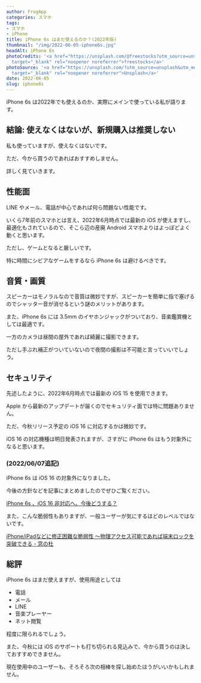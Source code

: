 ```yaml
---
author: FrogApp
categories: スマホ
tags:
- スマホ
- iPhone
title: iPhone 6s はまだ使えるのか？(2022年版)
thumbnail: "/img/2022-06-05-iphone6s.jpg"
headAlt: iPhone 6s
photoCredits: '<a href="https://unsplash.com/@freestocks?utm_source=unsplash&utm_medium=referral&utm_content=creditCopyText"
  target="_blank" rel="noopener noreferrer">freestocks</a>'
photoSource: '<a href="https://unsplash.com/?utm_source=unsplash&utm_medium=referral&utm_content=creditCopyText"
  target="_blank" rel="noopener noreferrer">Unsplash</a>'
date: 2022-06-05
slug: iphone6s
---
```


iPhone 6s は2022年でも使えるのか、実際にメインで使っている私が語ります。

## 結論: 使えなくはないが、新規購入は推奨しない

私も使っていますが、使えなくはないです。

ただ、今から買うのであればおすすめしません。

詳しく見ていきます。

## 性能面

LINE やメール、電話が中心であれば何ら問題ない性能です。

いくら7年前のスマホとは言え、2022年6月時点では最新の iOS が使えますし、最適化もされているので、そこら辺の産廃 Android スマホよりはよっぽどよく動くと思います。

ただし、ゲームとなると厳しいです。

特に時間にシビアなゲームをするなら iPhone 6s は避けるべきです。

## 音質・画質

スピーカーはモノラルなので音質は微妙ですが、スピーカーを簡単に指で塞げるのでシャッター音が消せるという謎のメリットがあります。

また、iPhone 6s には 3.5mm のイヤホンジャックがついており、音楽鑑賞機としては最適です。

一方のカメラは昼間の屋外であれば綺麗に撮影できます。

ただし手ぶれ補正がついていないので夜間の撮影は不可能と言っていいでしょう。

## セキュリティ

先述したように、2022年6月時点では最新の iOS 15 を使用できます。

Apple から最新のアップデートが届くのでセキュリティ面では特に問題ありません。

ただ、今秋リリース予定の iOS 16 に対応するかは微妙です。

iOS 16 の対応機種は明日発表されますが、さすがに iPhone 6s はもう対象外になると思います。

### (2022/06/07追記)

iPhone 6s は iOS 16 の対象外になりました。

今後の方針などを記事にまとめましたのでぜひご覧ください。

[iPhone 6s 、iOS 16 非対応へ。今後どうする？](https://frogapp.net/blog/2022-06/ios16)

また、こんな脆弱性もありますが、一般ユーザーが気にするほどのレベルではないです。

<a href="https://forest.watch.impress.co.jp/docs/news/1226007.html" target="_blank" rel="noopener noreferrer">iPhone/iPadなどに修正困難な脆弱性 ～物理アクセス可能であれば端末ロックを突破できる - 窓の杜</a>

## 総評

iPhone 6s はまだ使えますが、使用用途としては

* 電話
* メール
* LINE
* 音楽プレーヤー
* ネット閲覧

程度に限られるでしょう。

また、今秋には iOS のサポートも打ち切られる見込みで、今から買うのは決しておすすめできません。

現在使用中のユーザーも、そろそろ次の相棒を探し始めたほうがいいかもしれません。
